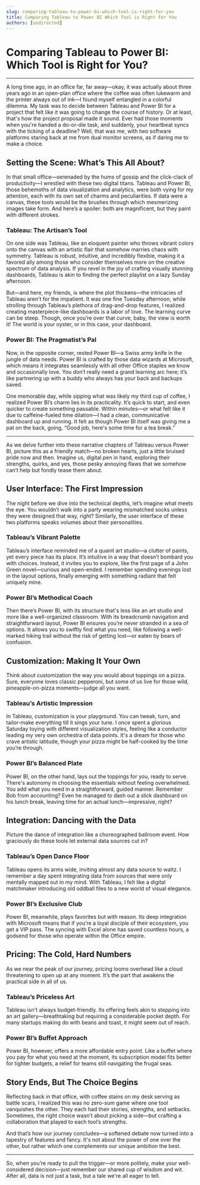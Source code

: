 ```yaml
---
slug: comparing-tableau-to-power-bi-which-tool-is-right-for-you
title: Comparing Tableau to Power BI Which Tool is Right for You
authors: [undirected]
---
```



# Comparing Tableau to Power BI: Which Tool is Right for You?

---

A long time ago, in an office far, far away—okay, it was actually about three years ago in an open-plan office where the coffee was often lukewarm and the printer always out of ink—I found myself entangled in a colorful dilemma. My task was to decide between Tableau and Power BI for a project that felt like it was going to change the course of history. Or at least, that's how the project proposal made it sound. Ever had those moments when you're handed a do-or-die task, and suddenly, your heartbeat syncs with the ticking of a deadline? Well, that was me, with two software platforms staring back at me from dual monitor screens, as if daring me to make a choice.

## Setting the Scene: What’s This All About?

In that small office—serenaded by the hums of gossip and the click-clack of productivity—I wrestled with these two digital titans. Tableau and Power BI, those behemoths of data visualization and analytics, were both vying for my attention, each with its own set of charms and peculiarities. If data were a canvas, these tools would be the brushes through which mesmerizing images take form. And here’s a spoiler: both are magnificent, but they paint with different strokes.

### Tableau: The Artisan’s Tool

On one side was Tableau, like an eloquent painter who throws vibrant colors onto the canvas with an artistic flair that somehow marries chaos with symmetry. Tableau is robust, intuitive, and incredibly flexible, making it a favored ally among those who consider themselves more on the creative spectrum of data analysis. If you revel in the joy of crafting visually stunning dashboards, Tableau is akin to finding the perfect playlist on a lazy Sunday afternoon.

But—and here, my friends, is where the plot thickens—the intricacies of Tableau aren't for the impatient. It was one fine Tuesday afternoon, while strolling through Tableau’s plethora of drag-and-drop features, I realized creating masterpiece-like dashboards is a labor of love. The learning curve can be steep. Though, once you’re over that curve, baby, the view is worth it! The world is your oyster, or in this case, your dashboard.

### Power BI: The Pragmatist’s Pal

Now, in the opposite corner, rested Power BI—a Swiss army knife in the jungle of data needs. Power BI is crafted by those data wizards at Microsoft, which means it integrates seamlessly with all other Office staples we know and occasionally love. You don’t really need a grand learning arc here; it’s like partnering up with a buddy who always has your back and backups saved.

One memorable day, while sipping what was likely my third cup of coffee, I realized Power BI’s charm lies in its practicality. It’s quick to start, and even quicker to create something passable. Within minutes—or what felt like it due to caffeine-fueled time dilation—I had a clean, communicative dashboard up and running. It felt as though Power BI itself was giving me a pat on the back, going, “Good job, here's some time for a tea break.”

---

As we delve further into these narrative chapters of Tableau versus Power BI, picture this as a friendly match—no broken hearts, just a little bruised pride now and then. Imagine us, digital pen in hand, exploring their strengths, quirks, and yes, those pesky annoying flaws that we somehow can’t help but fondly tease them about.

## User Interface: The First Impression

The night before we dive into the technical depths, let’s imagine what meets the eye. You wouldn’t walk into a party wearing mismatched socks unless they were designed that way, right? Similarly, the user interface of these two platforms speaks volumes about their personalities.

### Tableau’s Vibrant Palette

Tableau’s interface reminded me of a quaint art studio—a clutter of paints, yet every piece has its place. It’s intuitive in a way that doesn’t bombard you with choices. Instead, it invites you to explore, like the first page of a John Green novel—curious and open-ended. I remember spending evenings lost in the layout options, finally emerging with something radiant that felt uniquely mine.

### Power BI’s Methodical Coach

Then there’s Power BI, with its structure that's less like an art studio and more like a well-organized classroom. With its breadcrumb navigation and straightforward layout, Power BI ensures you’re never stranded in a sea of options. It allows you to swiftly find what you need, like following a well-marked hiking trail without the risk of getting lost—or eaten by bears of confusion.

## Customization: Making It Your Own

Think about customization the way you would about toppings on a pizza. Sure, everyone loves classic pepperoni, but some of us live for those wild, pineapple-on-pizza moments—judge all you want.

### Tableau’s Artistic Impression

In Tableau, customization is your playground. You can tweak, turn, and tailor-make everything till it sings your tune. I once spent a glorious Saturday toying with different visualization styles, feeling like a conductor leading my very own orchestra of data points. It's a dream for those who crave artistic latitude, though your pizza might be half-cooked by the time you’re through.

### Power BI’s Balanced Plate

Power BI, on the other hand, lays out the toppings for you, ready to serve. There's autonomy in choosing the essentials without feeling overwhelmed. You add what you need in a straightforward, guided manner. Remember Bob from accounting? Even he managed to dash out a slick dashboard on his lunch break, leaving time for an actual lunch—impressive, right?

## Integration: Dancing with the Data

Picture the dance of integration like a choreographed ballroom event. How graciously do these tools let external data sources cut in?

### Tableau’s Open Dance Floor

Tableau opens its arms wide, inviting almost any data source to waltz. I remember a day spent integrating data from sources that were only mentally mapped out in my mind. With Tableau, I felt like a digital matchmaker introducing old oddball files to a new world of visual elegance.

### Power BI’s Exclusive Club

Power BI, meanwhile, plays favorites but with reason. Its deep integration with Microsoft means that if you’re a loyal disciple of their ecosystem, you get a VIP pass. The syncing with Excel alone has saved countless hours, a godsend for those who operate within the Office empire.

## Pricing: The Cold, Hard Numbers

As we near the peak of our journey, pricing looms overhead like a cloud threatening to open up at any moment. It’s the part that awakens the practical side in all of us.

### Tableau’s Priceless Art

Tableau isn't always budget-friendly. Its offering feels akin to stepping into an art gallery—breathtaking but requiring a considerable pocket depth. For many startups making do with beans and toast, it might seem out of reach.

### Power BI’s Buffet Approach

Power BI, however, offers a more affordable entry point. Like a buffet where you pay for what you need at the moment, its subscription model fits better for tighter budgets, a relief for teams still navigating the frugal seas.

## Story Ends, But The Choice Begins

Reflecting back in that office, with coffee stains on my desk serving as battle scars, I realized this was no zero-sum game where one tool vanquishes the other. They each had their stories, strengths, and setbacks. Sometimes, the right choice wasn’t about picking a side—but crafting a collaboration that played to each tool’s strengths. 

And that’s how our journey concludes—a softened debate now turned into a tapestry of features and fancy. It's not about the power of one over the other, but rather which one complements our unique ambition the best.

---

So, when you’re ready to pull the trigger—or more politely, make your well-considered decision—just remember our shared cup of wisdom and wit. After all, data is not just a task, but a tale we're all eager to tell.